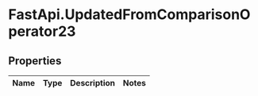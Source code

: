 # FastApi.UpdatedFromComparisonOperator23

## Properties
Name | Type | Description | Notes
------------ | ------------- | ------------- | -------------
